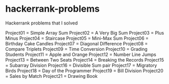 # hackerrank-problems
Hackerrank problems that I solved

Project01 = Simple Array Sum
Project02 = A Very Big Sum
Project03 = Plus Minus
Project04 = Staircase
Project05 = Mini-Max Sum
Project06 = Birthday Cake Candles
Project07 = Diagonal Difference
Project08 = Compare Triplets
Project09 = Time Conversion
Project10 = Grading Students
Project11 = Apple and Orange
Project12 = Number Line Jumps
Project13 = Between Two Seats
Project14 = Breaking the Records
Project15 = Subarray Division
Project16 = Divisible Sum pair
Project17 = Migratory Birds
Project18 = Day of the Programmer
Project19 = Bill Division
Project20 = Sales by Match
Project21 = Drawing Book